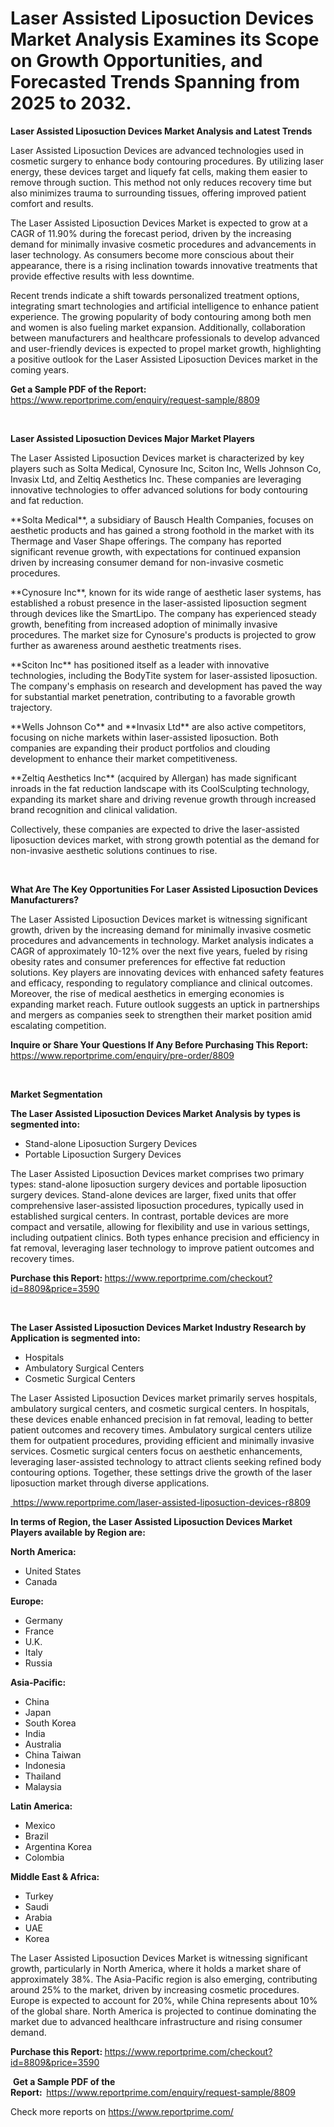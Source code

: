 <p><h1>Laser Assisted Liposuction Devices Market Analysis Examines its Scope on Growth Opportunities, and Forecasted Trends Spanning from 2025 to 2032.</h1></p><p><strong>Laser Assisted Liposuction Devices Market Analysis and Latest Trends</strong></p>
<p><p>Laser Assisted Liposuction Devices are advanced technologies used in cosmetic surgery to enhance body contouring procedures. By utilizing laser energy, these devices target and liquefy fat cells, making them easier to remove through suction. This method not only reduces recovery time but also minimizes trauma to surrounding tissues, offering improved patient comfort and results.</p><p>The Laser Assisted Liposuction Devices Market is expected to grow at a CAGR of 11.90% during the forecast period, driven by the increasing demand for minimally invasive cosmetic procedures and advancements in laser technology. As consumers become more conscious about their appearance, there is a rising inclination towards innovative treatments that provide effective results with less downtime.</p><p>Recent trends indicate a shift towards personalized treatment options, integrating smart technologies and artificial intelligence to enhance patient experience. The growing popularity of body contouring among both men and women is also fueling market expansion. Additionally, collaboration between manufacturers and healthcare professionals to develop advanced and user-friendly devices is expected to propel market growth, highlighting a positive outlook for the Laser Assisted Liposuction Devices market in the coming years.</p></p>
<p><strong>Get a Sample PDF of the Report:&nbsp;</strong> <a href="https://www.reportprime.com/enquiry/request-sample/8809?utm_campaign=3083&utm_medium=2&utm_source=Github&utm_content=ia&utm_term=20032025&utm_id=laser-assisted-liposuction-devices">https://www.reportprime.com/enquiry/request-sample/8809</a></p>
<p>&nbsp;</p>
<p><strong>Laser Assisted Liposuction Devices Major Market Players</strong></p>
<p><p>The Laser Assisted Liposuction Devices market is characterized by key players such as Solta Medical, Cynosure Inc, Sciton Inc, Wells Johnson Co, Invasix Ltd, and Zeltiq Aesthetics Inc. These companies are leveraging innovative technologies to offer advanced solutions for body contouring and fat reduction.</p><p>**Solta Medical**, a subsidiary of Bausch Health Companies, focuses on aesthetic products and has gained a strong foothold in the market with its Thermage and Vaser Shape offerings. The company has reported significant revenue growth, with expectations for continued expansion driven by increasing consumer demand for non-invasive cosmetic procedures.</p><p>**Cynosure Inc**, known for its wide range of aesthetic laser systems, has established a robust presence in the laser-assisted liposuction segment through devices like the SmartLipo. The company has experienced steady growth, benefiting from increased adoption of minimally invasive procedures. The market size for Cynosure's products is projected to grow further as awareness around aesthetic treatments rises.</p><p>**Sciton Inc** has positioned itself as a leader with innovative technologies, including the BodyTite system for laser-assisted liposuction. The company's emphasis on research and development has paved the way for substantial market penetration, contributing to a favorable growth trajectory.</p><p>**Wells Johnson Co** and **Invasix Ltd** are also active competitors, focusing on niche markets within laser-assisted liposuction. Both companies are expanding their product portfolios and clouding development to enhance their market competitiveness.</p><p>**Zeltiq Aesthetics Inc** (acquired by Allergan) has made significant inroads in the fat reduction landscape with its CoolSculpting technology, expanding its market share and driving revenue growth through increased brand recognition and clinical validation.</p><p>Collectively, these companies are expected to drive the laser-assisted liposuction devices market, with strong growth potential as the demand for non-invasive aesthetic solutions continues to rise.</p></p>
<p>&nbsp;</p>
<p><strong>What Are The Key Opportunities For Laser Assisted Liposuction Devices Manufacturers?</strong></p>
<p><p>The Laser Assisted Liposuction Devices market is witnessing significant growth, driven by the increasing demand for minimally invasive cosmetic procedures and advancements in technology. Market analysis indicates a CAGR of approximately 10-12% over the next five years, fueled by rising obesity rates and consumer preferences for effective fat reduction solutions. Key players are innovating devices with enhanced safety features and efficacy, responding to regulatory compliance and clinical outcomes. Moreover, the rise of medical aesthetics in emerging economies is expanding market reach. Future outlook suggests an uptick in partnerships and mergers as companies seek to strengthen their market position amid escalating competition.</p></p>
<p><strong>Inquire or Share Your Questions If Any Before Purchasing This Report:</strong> <a href="https://www.reportprime.com/enquiry/pre-order/8809?utm_campaign=3083&utm_medium=2&utm_source=Github&utm_content=ia&utm_term=20032025&utm_id=laser-assisted-liposuction-devices">https://www.reportprime.com/enquiry/pre-order/8809</a></p>
<p>&nbsp;</p>
<p><strong>Market Segmentation</strong></p>
<p><strong>The Laser Assisted Liposuction Devices Market Analysis by types is segmented into:</strong></p>
<p><ul><li>Stand-alone Liposuction Surgery Devices</li><li>Portable Liposuction Surgery Devices</li></ul></p>
<p><p>The Laser Assisted Liposuction Devices market comprises two primary types: stand-alone liposuction surgery devices and portable liposuction surgery devices. Stand-alone devices are larger, fixed units that offer comprehensive laser-assisted liposuction procedures, typically used in established surgical centers. In contrast, portable devices are more compact and versatile, allowing for flexibility and use in various settings, including outpatient clinics. Both types enhance precision and efficiency in fat removal, leveraging laser technology to improve patient outcomes and recovery times.</p></p>
<p><strong>Purchase this Report:&nbsp;</strong><a href="https://www.reportprime.com/checkout?id=8809&price=3590&utm_campaign=3083&utm_medium=2&utm_source=Github&utm_content=ia&utm_term=20032025&utm_id=laser-assisted-liposuction-devices">https://www.reportprime.com/checkout?id=8809&price=3590</a></p>
<p>&nbsp;</p>
<p><strong>The Laser Assisted Liposuction Devices Market Industry Research by Application is segmented into:</strong></p>
<p><ul><li>Hospitals</li><li>Ambulatory Surgical Centers</li><li>Cosmetic Surgical Centers</li></ul></p>
<p><p>The Laser Assisted Liposuction Devices market primarily serves hospitals, ambulatory surgical centers, and cosmetic surgical centers. In hospitals, these devices enable enhanced precision in fat removal, leading to better patient outcomes and recovery times. Ambulatory surgical centers utilize them for outpatient procedures, providing efficient and minimally invasive services. Cosmetic surgical centers focus on aesthetic enhancements, leveraging laser-assisted technology to attract clients seeking refined body contouring options. Together, these settings drive the growth of the laser liposuction market through diverse applications.</p></p>
<p><a href="https://www.reportprime.com/laser-assisted-liposuction-devices-r8809?utm_campaign=3083&utm_medium=2&utm_source=Github&utm_content=ia&utm_term=20032025&utm_id=laser-assisted-liposuction-devices">&nbsp;https://www.reportprime.com/laser-assisted-liposuction-devices-r8809</a></p>
<p><strong>In terms of Region, the Laser Assisted Liposuction Devices Market Players available by Region are:</strong></p>
<p>
    <p> <strong> North America: </strong>
        <ul>
            <li>United States</li>
            <li>Canada</li>
        </ul>
        </p> 
    <p> <strong> Europe: </strong>
        <ul>
            <li>Germany</li>
            <li>France</li>
            <li>U.K.</li>
            <li>Italy</li>
            <li>Russia</li>
        </ul>
        </p> 
    <p> <strong> Asia-Pacific: </strong>
        <ul>
            <li>China</li>
            <li>Japan</li>
            <li>South Korea</li>
            <li>India</li>
            <li>Australia</li>
            <li>China Taiwan</li>
            <li>Indonesia</li>
            <li>Thailand</li>
            <li>Malaysia</li>
        </ul>
        </p> 
    <p> <strong> Latin America: </strong>
        <ul>
            <li>Mexico</li>
            <li>Brazil</li>
            <li>Argentina Korea</li>
            <li>Colombia</li>
        </ul>
        </p> 
    <p> <strong> Middle East & Africa: </strong>
        <ul>
            <li>Turkey</li>
            <li>Saudi</li>
            <li>Arabia</li>
            <li>UAE</li>
            <li>Korea</li>
        </ul>
    </p>
    </p>
<p><p>The Laser Assisted Liposuction Devices Market is witnessing significant growth, particularly in North America, where it holds a market share of approximately 38%. The Asia-Pacific region is also emerging, contributing around 25% to the market, driven by increasing cosmetic procedures. Europe is expected to account for 20%, while China represents about 10% of the global share. North America is projected to continue dominating the market due to advanced healthcare infrastructure and rising consumer demand.</p></p>
<p><strong>Purchase this Report: </strong><a href="https://www.reportprime.com/checkout?id=8809&price=3590&utm_campaign=3083&utm_medium=2&utm_source=Github&utm_content=ia&utm_term=20032025&utm_id=laser-assisted-liposuction-devices">https://www.reportprime.com/checkout?id=8809&price=3590</a></p>
<p>&nbsp;<strong>Get a Sample PDF of the Report:&nbsp;&nbsp;</strong><a href="https://www.reportprime.com/enquiry/request-sample/8809?utm_campaign=3083&utm_medium=2&utm_source=Github&utm_content=ia&utm_term=20032025&utm_id=laser-assisted-liposuction-devices">https://www.reportprime.com/enquiry/request-sample/8809</a></p>
<p><strong></strong></p>
<p>Check more reports on <a href="https://www.reportprime.com/?utm_campaign=3083&utm_medium=2&utm_source=Github&utm_content=ia&utm_term=20032025&utm_id=laser-assisted-liposuction-devices">https://www.reportprime.com/</a></p>